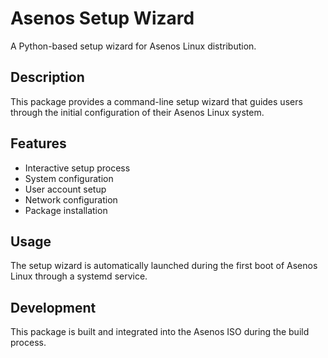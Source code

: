 # Asenos Setup Wizard

A Python-based setup wizard for Asenos Linux distribution.

## Description

This package provides a command-line setup wizard that guides users through the initial configuration of their Asenos Linux system.

## Features

- Interactive setup process
- System configuration
- User account setup
- Network configuration
- Package installation

## Usage

The setup wizard is automatically launched during the first boot of Asenos Linux through a systemd service.

## Development

This package is built and integrated into the Asenos ISO during the build process.
